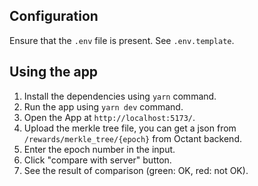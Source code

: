 ## Configuration

Ensure that the `.env`  file is present. See `.env.template`.

## Using the app

1. Install the dependencies using `yarn` command.
2. Run the app using `yarn dev` command.
3. Open the App at `http://localhost:5173/`.
3. Upload the merkle tree file, you can get a json from `/rewards/merkle_tree/{epoch}` from Octant backend.
4. Enter the epoch number in the input.
5. Click "compare with server" button.
6. See the result of comparison (green: OK, red: not OK).
